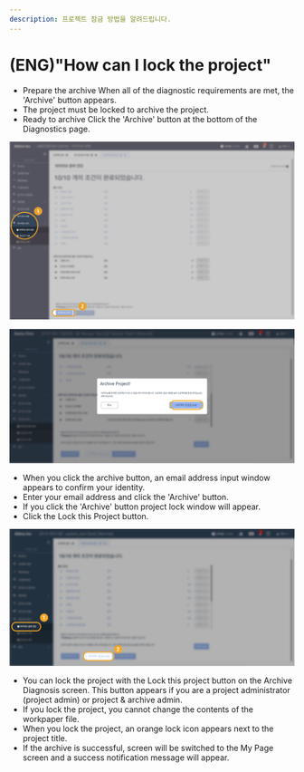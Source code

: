 ```yaml
---
description: 프로젝트 잠금 방법을 알려드립니다.
---
```


# \(ENG\)"How can I lock the project"

* Prepare the archive When all of the diagnostic requirements are met, the 'Archive' button appears.
* The project must be locked to archive the project.
* Ready to archive Click the 'Archive' button at the bottom of the Diagnostics page.

![Project Home &amp;gt; Archive &amp;gt; Archive Diagnosis &amp;gt; Archive](../.gitbook/assets/4-2-01.jpg)

![Archive &amp;gt; Lock the project](../.gitbook/assets/23.jpg)

* When you click the archive button, an email address input window appears to confirm your identity.
* Enter your email address and click the 'Archive' button. 
* If you click the 'Archive' button project lock window will appear.
* Click the Lock this Project button.

![Project Home &amp;gt; Archive &amp;gt; Archive Diagnosis &amp;gt; Lock this project](../.gitbook/assets/12.png)

* You can lock the project with the Lock this project button on the Archive Diagnosis screen. This button appears if you are a project administrator \(project admin\) or project & archive admin. 
* If you lock the project, you cannot change the contents of the workpaper file. 
* When you lock the project, an orange lock icon appears next to the project title. 
* If the archive is successful, screen will be switched to the My Page screen and a success notification message will appear.

